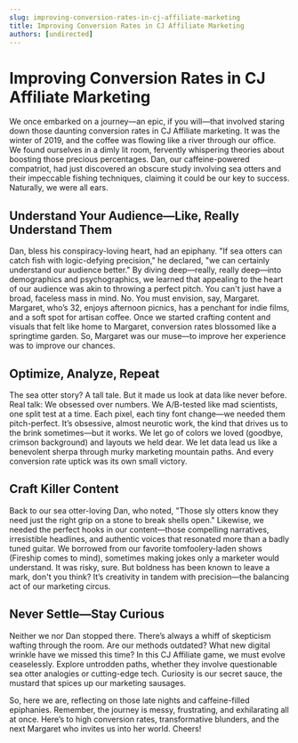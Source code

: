 ```yaml
---
slug: improving-conversion-rates-in-cj-affiliate-marketing
title: Improving Conversion Rates in CJ Affiliate Marketing
authors: [undirected]
---
```


# Improving Conversion Rates in CJ Affiliate Marketing

We once embarked on a journey—an epic, if you will—that involved staring down those daunting conversion rates in CJ Affiliate marketing. It was the winter of 2019, and the coffee was flowing like a river through our office. We found ourselves in a dimly lit room, fervently whispering theories about boosting those precious percentages. Dan, our caffeine-powered compatriot, had just discovered an obscure study involving sea otters and their impeccable fishing techniques, claiming it could be our key to success. Naturally, we were all ears.

## Understand Your Audience—Like, Really Understand Them

Dan, bless his conspiracy-loving heart, had an epiphany. "If sea otters can catch fish with logic-defying precision," he declared, "we can certainly understand our audience better." By diving deep—really, really deep—into demographics and psychographics, we learned that appealing to the heart of our audience was akin to throwing a perfect pitch. You can't just have a broad, faceless mass in mind. No. You must envision, say, Margaret. Margaret, who’s 32, enjoys afternoon picnics, has a penchant for indie films, and a soft spot for artisan coffee. Once we started crafting content and visuals that felt like home to Margaret, conversion rates blossomed like a springtime garden. So, Margaret was our muse—to improve her experience was to improve our chances. 

## Optimize, Analyze, Repeat

The sea otter story? A tall tale. But it made us look at data like never before. Real talk: We obsessed over numbers. We A/B-tested like mad scientists, one split test at a time. Each pixel, each tiny font change—we needed them pitch-perfect. It’s obsessive, almost neurotic work, the kind that drives us to the brink sometimes—but it works. We let go of colors we loved (goodbye, crimson background) and layouts we held dear. We let data lead us like a benevolent sherpa through murky marketing mountain paths. And every conversion rate uptick was its own small victory.

## Craft Killer Content

Back to our sea otter-loving Dan, who noted, "Those sly otters know they need just the right grip on a stone to break shells open." Likewise, we needed the perfect hooks in our content—those compelling narratives, irresistible headlines, and authentic voices that resonated more than a badly tuned guitar. We borrowed from our favorite tomfoolery-laden shows (Fireship comes to mind), sometimes making jokes only a marketer would understand. It was risky, sure. But boldness has been known to leave a mark, don't you think? It’s creativity in tandem with precision—the balancing act of our marketing circus.

## Never Settle—Stay Curious

Neither we nor Dan stopped there. There’s always a whiff of skepticism wafting through the room. Are our methods outdated? What new digital wrinkle have we missed this time? In this CJ Affiliate game, we must evolve ceaselessly. Explore untrodden paths, whether they involve questionable sea otter analogies or cutting-edge tech. Curiosity is our secret sauce, the mustard that spices up our marketing sausages. 

So, here we are, reflecting on those late nights and caffeine-filled epiphanies. Remember, the journey is messy, frustrating, and exhilarating all at once. Here’s to high conversion rates, transformative blunders, and the next Margaret who invites us into her world. Cheers!